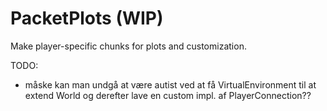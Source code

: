 # PacketPlots (WIP)

Make player-specific chunks for plots and customization.

TODO:

-   måske kan man undgå at være autist ved at få VirtualEnvironment til at extend World og derefter lave en custom impl. af PlayerConnection??

